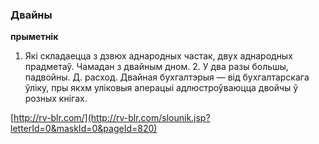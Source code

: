 ### Двайны
**прыметнік**

1. Які складаецца з дзвюх аднародных частак, двух аднародных прадметаў. Чамадан з двайным дном. 2. У два разы большы, падвойны. Д. расход. Двайная бухгалтэрыя — від бухгалтарскага ўліку, пры якхм уліковыя аперацыі адлюстроўваюцца двойчы ў розных кнігах.

<a rel="author">[http://rv-blr.com/](http://rv-blr.com/slounik.jsp?letterId=0&maskId=0&pageId=820)</a>
